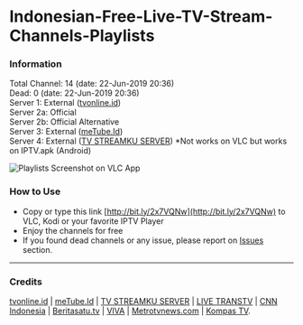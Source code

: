 # Indonesian-Free-Live-TV-Stream-Channels-Playlists
### Information
Total Channel: 14 (date: 22-Jun-2019 20:36)<br>
Dead: 0  (date: 22-Jun-2019 20:36)<br>
Server 1: External ([tvonline.id](http://www.tvonline.id))<br>
Server 2a: Official<br>
Server 2b: Official Alternative<br>
Server 3: External ([meTube.Id](https://www.metube.id/live/ANTV))<br>
Server 4: External ([TV STREAMKU SERVER](https://tvstreamku.com/)) *Not works on VLC but works on IPTV.apk (Android)

<img src="/img/screenshot.png?raw=true" alt="Playlists Screenshot on VLC App" align="center">

### How to Use
- Copy or type this link [http://bit.ly/2x7VQNw](http://bit.ly/2x7VQNw) to VLC, Kodi or your favorite IPTV Player
- Enjoy the channels for free
- If you found dead channels or any issue, please report on [Issues](https://github.com/rejanisaddam/tv/issues) section.

--------------------------------------------------------------------------------------------

### Credits
[tvonline.id](http://www.tvonline.id) | [meTube.Id](https://www.metube.id/live/) | [TV STREAMKU SERVER](https://tvstreamku.com/) | [LIVE TRANSTV](https://www.transtv.co.id/live) | [CNN Indonesia](https://www.cnnindonesia.com/tv) | [Beritasatu.tv](http://www.beritasatu.tv/streaming/) | [VIVA](https://www.viva.co.id/tvone/live) | [Metrotvnews.com](https://www.metrotvnews.com/live) | [Kompas TV](https://www.kompas.tv/live).
